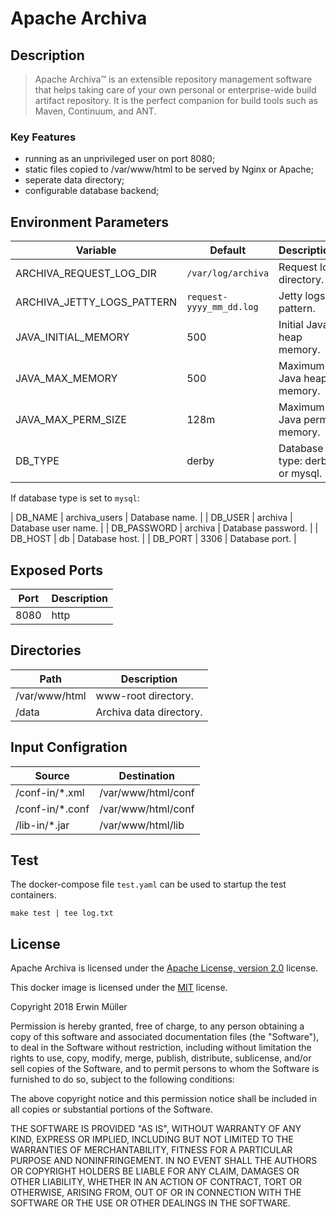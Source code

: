 # Apache Archiva

## Description

> Apache Archiva™ is an extensible repository management software that helps taking care of your own personal or enterprise-wide build artifact repository. It is the perfect companion for build tools such as Maven, Continuum, and ANT. 

### Key Features

* running as an unprivileged user on port 8080;
* static files copied to /var/www/html to be served by Nginx or Apache;
* seperate data directory;
* configurable database backend;

## Environment Parameters

| Variable | Default | Description |
| ------------- | ------------- | ----- |
| ARCHIVA_REQUEST_LOG_DIR | `/var/log/archiva` | Request log directory. |
| ARCHIVA_JETTY_LOGS_PATTERN | `request-yyyy_mm_dd.log` | Jetty logs pattern. |
| JAVA_INITIAL_MEMORY | 500 | Initial Java heap memory. |
| JAVA_MAX_MEMORY | 500 | Maximum Java heap memory. |
| JAVA_MAX_PERM_SIZE | 128m | Maximum Java perm memory. |
| DB_TYPE | derby | Database type: derby or mysql. |

If database type is set to `mysql`:

| DB_NAME | archiva_users | Database name. |
| DB_USER | archiva | Database user name. |
| DB_PASSWORD | archiva | Database password. |
| DB_HOST | db | Database host. |
| DB_PORT | 3306 | Database port. |

## Exposed Ports

| Port | Description |
| ------------- | ----- |
| 8080  | http |

## Directories

| Path | Description |
| ------------- | ----- |
| /var/www/html  | www-root directory. |
| /data | Archiva data directory. |

## Input Configration

| Source | Destination |
| ------------- | ------------- |
| /conf-in/*.xml | /var/www/html/conf |
| /conf-in/*.conf | /var/www/html/conf |
| /lib-in/*.jar | /var/www/html/lib |

## Test

The docker-compose file `test.yaml` can be used to startup the test containers.

```
make test | tee log.txt
```

## License

Apache Archiva is licensed under the [Apache License, version 2.0](http://www.apache.org/licenses/) license.

This docker image is licensed under the [MIT](https://opensource.org/licenses/MIT) license.

Copyright 2018 Erwin Müller

Permission is hereby granted, free of charge, to any person obtaining a copy of this software and associated documentation files (the "Software"), to deal in the Software without restriction, including without limitation the rights to use, copy, modify, merge, publish, distribute, sublicense, and/or sell copies of the Software, and to permit persons to whom the Software is furnished to do so, subject to the following conditions:

The above copyright notice and this permission notice shall be included in all copies or substantial portions of the Software.

THE SOFTWARE IS PROVIDED "AS IS", WITHOUT WARRANTY OF ANY KIND, EXPRESS OR IMPLIED, INCLUDING BUT NOT LIMITED TO THE WARRANTIES OF MERCHANTABILITY, FITNESS FOR A PARTICULAR PURPOSE AND NONINFRINGEMENT. IN NO EVENT SHALL THE AUTHORS OR COPYRIGHT HOLDERS BE LIABLE FOR ANY CLAIM, DAMAGES OR OTHER LIABILITY, WHETHER IN AN ACTION OF CONTRACT, TORT OR OTHERWISE, ARISING FROM, OUT OF OR IN CONNECTION WITH THE SOFTWARE OR THE USE OR OTHER DEALINGS IN THE SOFTWARE.

